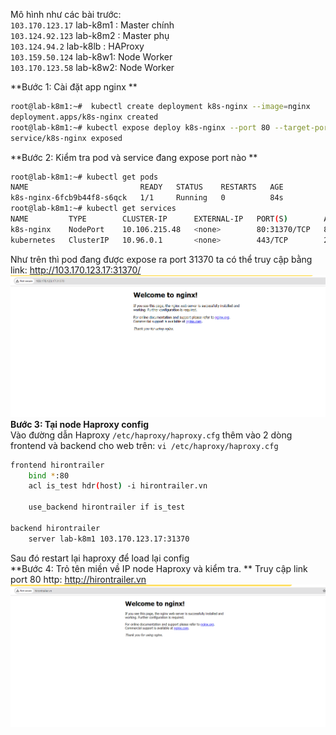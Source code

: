 Mô hình như các bài trước:   
`103.170.123.17` lab-k8m1 : Master chính  
`103.124.92.123` lab-k8m2 : Master phụ  
`103.124.94.2` lab-k8lb : HAProxy  
`103.159.50.124` lab-k8w1: Node Worker  
`103.170.123.58` lab-k8w2: Node Worker  

**Bước 1: Cài đặt app nginx  **
```sh
root@lab-k8m1:~#  kubectl create deployment k8s-nginx --image=nginx
deployment.apps/k8s-nginx created
root@lab-k8m1:~# kubectl expose deploy k8s-nginx --port 80 --target-port 80 --type NodePort
service/k8s-nginx exposed
```
**Bước 2: Kiểm tra pod và service đang expose port nào ** 
```sh
root@lab-k8m1:~# kubectl get pods
NAME                         READY   STATUS    RESTARTS   AGE
k8s-nginx-6fcb9b44f8-s6qck   1/1     Running   0          84s
root@lab-k8m1:~# kubectl get services
NAME         TYPE        CLUSTER-IP      EXTERNAL-IP   PORT(S)        AGE
k8s-nginx    NodePort    10.106.215.48   <none>        80:31370/TCP   82s
kubernetes   ClusterIP   10.96.0.1       <none>        443/TCP        28h
```
Như trên thì pod đang được expose ra port 31370 ta có thể truy cập bằng link:  http://103.170.123.17:31370/  
<img src="/images/haproxy3.png">  
**Bước 3: Tại node Haproxy config**  
Vào đường dẫn Haproxy `/etc/haproxy/haproxy.cfg` thêm vào 2 dòng frontend và backend cho web trên: `vi /etc/haproxy/haproxy.cfg`  
```sh
frontend hirontrailer
    bind *:80
    acl is_test hdr(host) -i hirontrailer.vn

    use_backend hirontrailer if is_test

backend hirontrailer
    server lab-k8m1 103.170.123.17:31370
```
Sau đó restart lại haproxy để load lại config  
**Bước 4: Trỏ tên miền về IP node Haproxy và kiểm tra.  **
Truy cập link port 80 http: http://hirontrailer.vn
<img src="/images/haproxy4.png">



